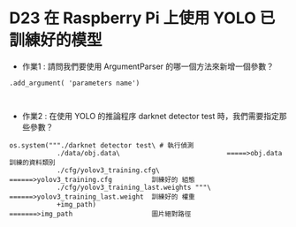 # D23 在 Raspberry Pi 上使用 YOLO 已訓練好的模型
* 作業1 : 請問我們要使用 ArgumentParser 的哪一個方法來新增一個參數？
```
.add_argument( 'parameters name')



```
* 作業2 : 在使用 YOLO 的推論程序 darknet detector test 時，我們需要指定那些參數？
```
os.system("""./darknet detector test\ # 執行偵測
            ./data/obj.data\                           =====>obj.data                      訓練的資料類別
            ./cfg/yolov3_training.cfg\                 ======>yolov3_training.cfg          訓練好的 組態
            ./cfg/yolov3_training_last.weights """\    ======>yolov3_training_last.weight  訓練好的 權重  
            +img_path)                                 =======>img_path                    圖片絕對路徑



```
